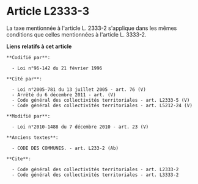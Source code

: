 # Article L2333-3

La taxe mentionnée à l'article L. 2333-2 s'applique dans les mêmes conditions que celles mentionnées à l'article L. 3333-2.

**Liens relatifs à cet article**

	**Codifié par**:

	  - Loi n°96-142 du 21 février 1996

	**Cité par**:

	  - Loi n°2005-781 du 13 juillet 2005 - art. 76 (V)
	  - Arrêté du 6 décembre 2011 - art. (V)
	  - Code général des collectivités territoriales - art. L2333-5 (V)
	  - Code général des collectivités territoriales - art. L5212-24 (V)

	**Modifié par**:

	  - Loi n°2010-1488 du 7 décembre 2010 - art. 23 (V)

	**Anciens textes**:

	  - CODE DES COMMUNES. - art. L233-2 (Ab)

	**Cite**:

	  - Code général des collectivités territoriales - art. L2333-2
	  - Code général des collectivités territoriales - art. L3333-2
